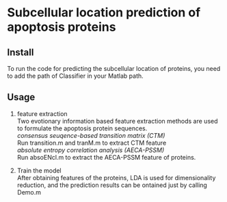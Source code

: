 # Subcellular location prediction of apoptosis proteins
## Install
To run the code for predicting the subcellular location of proteins, you need to add the path of Classifier in your Matlab path.

## Usage
1. feature extraction<br>
   Two evotionary information based feature extraction methods are used to formulate the apoptosis protein sequences.<br>
*consensus seuqence-based transition matrix (CTM)*<br>
Run transition.m and tranM.m to extract CTM feature<br>
*absolute entropy correlation analysis (AECA-PSSM)*<br>
Run absoENcl.m to extract the AECA-PSSM feature of proteins.<br>

2. Train the model<br>
   After obtaining features of the proteins, LDA is used for dimensionality reduction, and the prediction results can be ontained just by calling Demo.m
